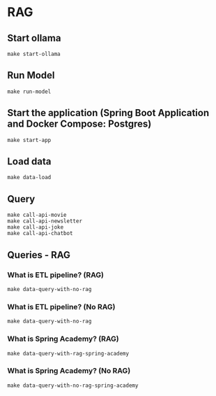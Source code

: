 # RAG 

## Start ollama
    make start-ollama

## Run Model
    make run-model

## Start the application (Spring Boot Application and Docker Compose: Postgres)
    make start-app

## Load data
    make data-load

## Query
    make call-api-movie
    make call-api-newsletter
    make call-api-joke
    make call-api-chatbot

## Queries - RAG

### What is ETL pipeline? (RAG)
    make data-query-with-no-rag

### What is ETL pipeline? (No RAG)
    make data-query-with-no-rag

### What is Spring Academy? (RAG)
    make data-query-with-rag-spring-academy

### What is Spring Academy? (No RAG)
    make data-query-with-no-rag-spring-academy
